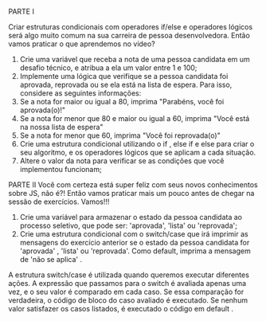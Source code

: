 PARTE I

Criar estruturas condicionais com operadores if/else e operadores lógicos será algo muito comum na sua carreira de pessoa desenvolvedora. Então vamos praticar o que aprendemos no vídeo?
1. Crie uma variável que receba a nota de uma pessoa candidata em um desafio técnico, e atribua a ela um valor entre 1 e 100;
2. Implemente uma lógica que verifique se a pessoa candidata foi aprovada, reprovada ou se ela está na lista de espera. Para isso, considere as seguintes informações:
3. Se a nota for maior ou igual a 80, imprima "Parabéns, você foi aprovada(o)!"
4. Se a nota for menor que 80 e maior ou igual a 60, imprima "Você está na nossa lista de espera"
5. Se a nota for menor que 60, imprima "Você foi reprovada(o)"
6. Crie uma estrutura condicional utilizando o if , else if e else para criar o seu algoritmo, e os operadores lógicos que se aplicam a cada situação.
7. Altere o valor da nota para verificar se as condições que você implementou funcionam;

PARTE II
Você com certeza está super feliz com seus novos conhecimentos sobre JS, não é?! Então vamos praticar mais um pouco antes de chegar na sessão de exercícios. Vamos!!!

1. Crie uma variável para armazenar o estado da pessoa candidata ao processo seletivo, que pode ser: 'aprovada', 'lista' ou 'reprovada';
2. Crie uma estrutura condicional com o switch/case que irá imprimir as mensagens do exercício anterior se o estado da pessoa candidata for 'aprovada' , 'lista' ou 'reprovada'. Como default, imprima a mensagem de 'não se aplica' .

A estrutura switch/case é utilizada quando queremos executar diferentes ações. A expressão que passamos para o switch é avaliada apenas uma vez, e o seu valor é comparado em cada caso. Se essa comparação for verdadeira, o código de bloco do caso avaliado é executado. Se nenhum valor satisfazer os casos listados, é executado o código em default .